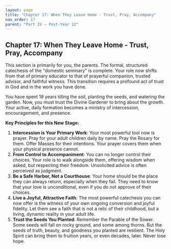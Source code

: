 ```yaml
---
layout: page
title: "Chapter 17: When They Leave Home - Trust, Pray, Accompany"
nav_order: 17
parent: "Part IV — Post-Year 12"
---
```


## Chapter 17: When They Leave Home - Trust, Pray, Accompany

This section is primarily for you, the parents. The formal, structured catechesis of the "domestic seminary" is complete. Your role now shifts from that of primary educator to that of prayerful companion, trusted advisor, and faithful witness. This transition requires a profound act of trust in God and in the work you have done.

You have spent 18 years tilling the soil, planting the seeds, and watering the garden. Now, you must trust the Divine Gardener to bring about the growth. Your active, daily formation becomes a ministry of intercession, encouragement, and presence.

**Key Principles for this New Stage:**

1.  **Intercession is Your Primary Work**: Your most powerful tool now is prayer. Pray for your adult children daily by name. Pray the Rosary for them. Offer Masses for their intentions. Your prayer covers them when your physical presence cannot.
2.  **From Control to Accompaniment**: You can no longer control their choices. Your role is to walk alongside them, offering wisdom when asked, but respecting their freedom. Unsolicited advice is often perceived as judgment.
3.  **Be a Safe Harbor, Not a Courthouse**: Your home should be the place they can always return, especially when they fail. They need to know that your love is unconditional, even if you do not approve of their choices.
4.  **Live a Joyful, Attractive Faith**: The most powerful catechesis you can now offer is the witness of your own ongoing conversion and joyful fidelity. Let them see a faith that is not a relic of their childhood, but a living, dynamic reality in your adult life.
5.  **Trust the Seeds You Planted**: Remember the Parable of the Sower. Some seeds will fall on rocky ground, and some among thorns. But the seeds of truth, beauty, and goodness you planted are resilient. The Holy Spirit can bring them to fruition years, or even decades, later. Never lose hope.
